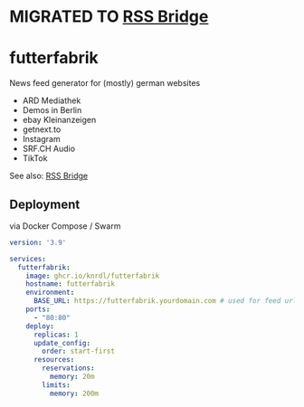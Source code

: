 # MIGRATED TO [RSS Bridge](https://github.com/RSS-Bridge/rss-bridge)

# futterfabrik

News feed generator for (mostly) german websites

* ARD Mediathek
* Demos in Berlin
* ebay Kleinanzeigen
* getnext.to
* Instagram
* SRF.CH Audio
* TikTok

See also: [RSS Bridge](https://github.com/RSS-Bridge/rss-bridge)

## Deployment

via Docker Compose / Swarm

```yaml
version: '3.9'

services:
  futterfabrik:
    image: ghcr.io/knrdl/futterfabrik
    hostname: futterfabrik
    environment:
      BASE_URL: https://futterfabrik.yourdomain.com # used for feed urls generation
    ports:
      - "80:80"
    deploy:
      replicas: 1
      update_config:
        order: start-first
      resources:
        reservations:
          memory: 20m
        limits:
          memory: 200m
```
